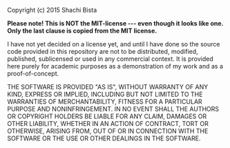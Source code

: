 Copyright (c) 2015 Shachi Bista

**Please note! This is NOT the MIT-license --- even though it looks like one. Only the last clause is copied from the MIT license.**

I have not yet decided on a license yet, and until I have done so the source code provided in this repository are not to be distributed, modified, published, sublicensed or used in any commercial context. It is provided here purely for academic purposes as a demonstration of my work and as a proof-of-concept.

THE SOFTWARE IS PROVIDED "AS IS", WITHOUT WARRANTY OF ANY KIND, EXPRESS OR IMPLIED, INCLUDING BUT NOT LIMITED TO THE WARRANTIES OF MERCHANTABILITY, FITNESS FOR A PARTICULAR PURPOSE AND NONINFRINGEMENT. IN NO EVENT SHALL THE AUTHORS OR COPYRIGHT HOLDERS BE LIABLE FOR ANY CLAIM, DAMAGES OR OTHER LIABILITY, WHETHER IN AN ACTION OF CONTRACT, TORT OR OTHERWISE, ARISING FROM, OUT OF OR IN CONNECTION WITH THE SOFTWARE OR THE USE OR OTHER DEALINGS IN THE SOFTWARE.
